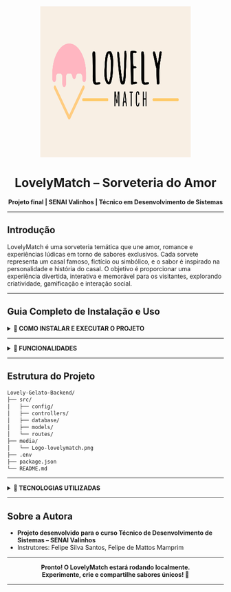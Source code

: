 <div align="center">
  <img src="media/logo-sorveteria.png" width="350" height="350">
  
  <h1>LovelyMatch – Sorveteria do Amor</h1>
  <p><strong>Projeto final | SENAI Valinhos | Técnico em Desenvolvimento de Sistemas</strong></p>
</div>

---

## Introdução
LovelyMatch é uma sorveteria temática que une amor, romance e experiências lúdicas em torno de sabores exclusivos. Cada sorvete representa um casal famoso, fictício ou simbólico, e o sabor é inspirado na personalidade e história do casal. O objetivo é proporcionar uma experiência divertida, interativa e memorável para os visitantes, explorando criatividade, gamificação e interação social.

---

## Guia Completo de Instalação e Uso


<details>
  <summary><b>🚀 COMO INSTALAR E EXECUTAR O PROJETO</b></summary>
<ol>
  <li><strong>Pré-requisitos:</strong><br>
    <ul>
      <li>Node.js instalado (<a href="https://nodejs.org/">download</a>)</li>
      <li>PostgreSQL instalado (<a href="https://www.postgresql.org/download/">download</a>)</li>
      <li>Git instalado (<a href="https://git-scm.com/downloads">download</a>)</li>
    </ul>
  </li>
  <li><strong>Clone o repositório:</strong><br>
    <pre><code class="language-sh">git clone https://github.com/annabeatriz17/Lovely-Gelato-Backend.git</code></pre>
  </li>
  <li><strong>Acesse a pasta do projeto:</strong><br>
    <pre><code class="language-sh">cd Lovely-Gelato-Backend</code></pre>
  </li>
  <li><strong>Instale as dependências:</strong><br>
    <pre><code class="language-sh">npm install</code></pre>
  </li>
  <li><strong>Configure o banco de dados:</strong><br>
    <ul>
      <li>Abra o PostgreSQL e crie um banco de dados (ex: <code>lovelyMatch</code>).</li>
      <li>Execute o script <code>src/database/schema.sql</code> para criar as tabelas.</li>
    </ul>
  </li>
  <li><strong>Configure o arquivo <code>.env</code>:</strong><br>
    <ul>
      <li>Copie o arquivo <code>.env.example</code> para <code>.env</code> (se existir).</li>
      <li>Preencha com seus dados locais (usuário, senha, nome do banco, porta etc).</li>
    </ul>
  </li>
  <li><strong>Testando conexão com o banco:</strong><br>
    <pre><code class="language-sh">npm run test:db</code></pre>
    <span>(opcional, se houver script de teste de conexão)</span>
  </li>
  <li><strong>Inicie o servidor:</strong><br>
    <pre><code class="language-sh">npm run dev</code></pre>
  </li>
  <li><strong>Acesse a aplicação:</strong><br>
    <ul>
      <li>O backend estará disponível na porta definida no <code>.env</code> (padrão: 3000).</li>
      <li>Use ferramentas como <a href="https://www.postman.com/">Postman</a> ou <a href="https://insomnia.rest/">Insomnia</a> para testar as rotas.</li>
    </ul>
  </li>
  <li><strong>Personalize e explore:</strong><br>
    <ul>
      <li>Adicione novos casais e sabores via rotas de criação.</li>
      <li>Explore as funcionalidades e personalize o projeto conforme sua criatividade!</li>
    </ul>
  </li>
</ol>
</details>

---

<details>
  <summary><b>🧩 FUNCIONALIDADES</b></summary>

- Listagem de sabores e casais
- Detalhes de cada casal e sabor
- Criação de novos casais e sabores
- Experiência lúdica e interativa
- Sem necessidade de login
- Visual moderno e responsivo
- Gamificação e micro-feedbacks

</details>

---

## Estrutura do Projeto
```
Lovely-Gelato-Backend/
├── src/
│   ├── config/
│   ├── controllers/
│   ├── database/
│   ├── models/
│   └── routes/
├── media/
│   └── Logo-lovelymatch.png
├── .env
├── package.json
└── README.md
```

---
<details>
  <summary><b>🚀 TECNOLOGIAS UTILIZADAS</b></summary>

- Node.js
- Express
- PostgreSQL
- JavaScript
- HTML/CSS (front-end)
- Git & GitHub

</details>

---

## Sobre a Autora
- **Projeto desenvolvido para o curso Técnico de Desenvolvimento de Sistemas – SENAI Valinhos**
- Instrutores: Felipe Silva Santos, Felipe de Mattos Mamprim

---

<div align="center">
  <b>Pronto! O LovelyMatch estará rodando localmente.<br>Experimente, crie e compartilhe sabores únicos! 🍨</b>
</div>

---
